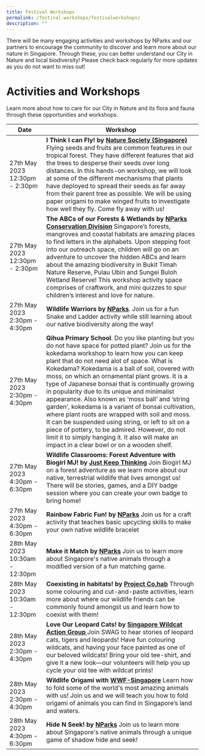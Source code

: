 ```yaml
---
title: Festival Workshops
permalink: /festival-workshops/festivalworkshops/
description: ""
---
```

There will be many engaging activities and workshops by NParks and our partners to encourage the community to discover and learn more about our nature in Singapore. Through these, you can better understand our City in Nature and local biodiversity! Please check back regularly for more updates as you do not want to miss out! 

# **Activities and Workshops**

Learn more about how to care for our City in Nature and its flora and fauna through these opportunities and workshops.


| Date | Workshop | 
| -------- | -------- | 
|27th May 2023 12:30pm - 2:30pm| **I Think I can Fly! by [Nature Society (Singapore)](https://www.nss.org.sg/)** Flying seeds and fruits are common features in our tropical forest. They have different features that aid the trees to desperse their seeds over long distances. In this hands-on workshop, we will look at some of the different mechanisms that plants have deployed to spread their seeds as far away from their parent tree as possible. We will be using paper origami to make winged fruits to investigate how well they fly. Come fly away with us!| Please click here for more information.
| 27th May 2023 12:30pm - 2:30pm| **The ABCs of our Forests & Wetlands by [NParks Conservation Division](https://www.nparks.gov.sg/)** Singapore’s forests, mangroves and coastal habitats are amazing places to find letters in the alphabets. Upon stepping foot into our outreach space, children will go on an adventure to uncover the hidden ABCs and learn about the amazing biodiversity in Bukit Timah Nature Reserve, Pulau Ubin and Sungei Buloh Wetland Reserve! This workshop activity space comprises of craftwork, and mini quizzes to spur children’s interest and love for nature.| Please click here to register.|
| 27th May 2023 2:30pm - 4:30pm| **Wildlife Warriors by [NParks](https://www.nparks.gov.sg/)**. Join us for a fun Snake and Ladder activity while still learning about our native biodiversity along the way!    | 	Please click here to register.  |
| 27th May 2023 2:30pm - 4:30pm| **Qihua Primary School**. Do you like planting but you do not have space for potted plant? Join us for the kokedama workshop to learn how you can keep plant that do not need alot of space. What is Kokedama? Kokedama is a ball of soil, covered with moss, on which an ornamental plant grows. It is a type of Japanese bonsai that is continually growing in popularity due to its unique and minimalist appearance. Also known as ‘moss ball’ and ‘string garden’, kokedama is a variant of bonsai cultivation, where plant roots are wrapped with soil and moss. It can be suspended using string, or left to sit on a piece of pottery, to be admired. However, do not limit it to simply hanging it. It also will make an impact in a clear bowl or on a wooden shelf. |
| 27th May 2023 4:30pm - 6:30pm| **Wildlife Classrooms: Forest Adventure with Biogirl MJ! by [Just Keep Thinking](https://www.instagram.com/justkeepthinkingsg/?hl=en)** Join Biogirl MJ on a forest adventure as we learn more about our native, terrestrial wildlife that lives amongst us! There will be stories, games, and a DIY badge session where you can create your own badge to bring home!
| 27th May 2023 4:30pm - 6:30pm| **Rainbow Fabric Fun! by [NParks](https://www.nparks.gov.sg/)** Join us for a craft activity that teaches basic upcycling skills to make your own native wildlife bracelet  
| 28th May 2023 10:30am - 12:30pm| **Make it Match by [NParks](https://www.nparks.gov.sg/)** Join us to learn more about Singapore's native animals through a modified version of a fun matching game.| 
| 28th May 2023 10:30am - 12:30pm| **Coexisting in habitats! by [Project Co.hab](https://instagram.com/projectco.hab?igshid=YmMyMTA2M2Y=)** Through some colouring and cut-and-paste activities, learn more about where our wildlife friends can be commonly found amongst us and learn how to coexist with them!| 
| 28th May 2023 2:30pm - 4:30pm| **Love Our Leopard Cats! by [Singapore Wildcat Action Group ](https://www.swagcat.org/)** Join SWAG to hear stories of leopard cats, tigers and leopards! Have fun colouring wildcats, and having your face painted as one of our beloved wildcats! Bring your old tee-shirt, and give it a new look—our volunteers will help you up cycle your old tee with wildcat prints!|
| 28th May 2023 2:30pm - 4:30pm| **Wildlife Origami with [WWF-Singapore](https://www.wwf.sg/)** Learn how to fold some of the world's most amazing animals with us! Join us and we will teach you how to fold origami of animals you can find in Singapore’s land and waters.|
| 28th May 2023 4:30pm - 6:30pm| **Hide N Seek! by [NParks](https://www.nparks.gov.sg/)** Join us to learn more about Singapore's native animals through a unique game of shadow hide and seek! |
